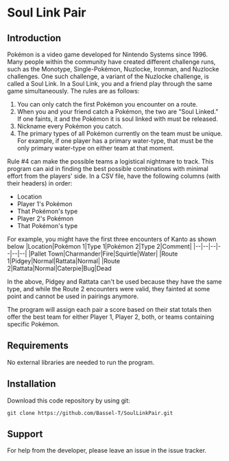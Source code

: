 
# Soul Link Pair

## Introduction

Pokémon is a video game developed for Nintendo Systems since 1996. Many people within the community have created different challenge runs, such as the Monotype, Single-Pokémon, Nuzlocke, Ironman, and Nuzlocke challenges. One such challenge, a variant of the Nuzlocke challenge, is called a Soul Link. In a Soul Link, you and a friend play through the same game simultaneously. The rules are as follows:
1. You can only catch the first Pokémon you encounter on a route.
2. When you and your friend catch a Pokémon, the two are "Soul Linked." If one faints, it and the Pokémon it is soul linked with must be released.
3. Nickname every Pokémon you catch.
4. The primary types of all Pokémon currently on the team must be unique. For example, if one player has a primary water-type, that must be the only primary water-type on either team at that moment.

Rule #4 can make the possible teams a logistical nightmare to track. This program can aid in finding the best possible combinations with minimal effort from the players' side. In a CSV file, have the following columns (with their headers) in order:
* Location
* Player 1's Pokémon
* That Pokémon's type
* Player 2's Pokémon
* That Pokémon's type

For example, you might have the first three encounters of Kanto as shown below
|Location|Pokémon 1|Type 1|Pokémon 2|Type 2|Comment|
|--|--|--|--|--|--|
|Pallet Town|Charmander|Fire|Squirtle|Water|
|Route 1|Pidgey|Normal|Rattata|Normal|
|Route 2|Rattata|Normal|Caterpie|Bug|Dead

In the above, Pidgey and Rattata can't be used because they have the same type, and while the Route 2 encounters were valid, they fainted at some point and cannot be used in pairings anymore.

The program will assign each pair a score based on their stat totals then offer the best team for either Player 1, Player 2, both, or teams containing specific Pokémon.

## Requirements

No external libraries are needed to run the program.

## Installation

Download this code repository by using git:

`git clone https://github.com/Bassel-T/SoulLinkPair.git`

## Support

For help from the developer, please leave an issue in the issue tracker.
